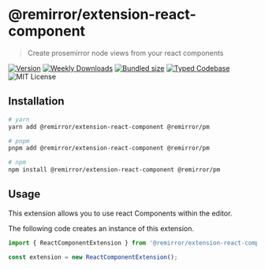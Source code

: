 # @remirror/extension-react-component

> Create prosemirror node views from your react components

[![Version][version]][npm] [![Weekly Downloads][downloads-badge]][npm] [![Bundled size][size-badge]][size] [![Typed Codebase][typescript]](./src/index.ts) ![MIT License][license]

[version]: https://flat.badgen.net/npm/v/@remirror/extension-react-component
[npm]: https://npmjs.com/package/@remirror/extension-react-component
[license]: https://flat.badgen.net/badge/license/MIT/purple
[size]: https://bundlephobia.com/result?p=@remirror/extension-react-component
[size-badge]: https://flat.badgen.net/bundlephobia/minzip/@remirror/extension-react-component
[typescript]: https://flat.badgen.net/badge/icon/TypeScript?icon=typescript&label
[downloads-badge]: https://badgen.net/npm/dw/@remirror/extension-react-component/red?icon=npm

## Installation

```bash
# yarn
yarn add @remirror/extension-react-component @remirror/pm

# pnpm
pnpm add @remirror/extension-react-component @remirror/pm

# npm
npm install @remirror/extension-react-component @remirror/pm
```

## Usage

This extension allows you to use react Components within the editor.

The following code creates an instance of this extension.

```ts
import { ReactComponentExtension } from '@remirror/extension-react-component';

const extension = new ReactComponentExtension();
```
